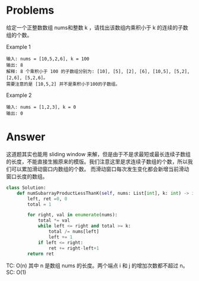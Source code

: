 # Problems
给定一个正整数数组 nums和整数 k ，请找出该数组内乘积小于 k 的连续的子数组的个数。

Example 1
```
输入: nums = [10,5,2,6], k = 100
输出: 8
解释: 8 个乘积小于 100 的子数组分别为: [10], [5], [2], [6], [10,5], [5,2], [2,6], [5,2,6]。
需要注意的是 [10,5,2] 并不是乘积小于100的子数组。
```

Example 2
```
输入: nums = [1,2,3], k = 0
输出: 0
```

# Answer
这道题其实也能用 sliding window 来解，但是由于不是求最短或最长连续子数组的长度，不能直接生搬原来的模版。我们注意这里是求连续子数组的个数，所以我们可以累加滑动窗口内数组的个数。
而滑动窗口每次发生变化都会新增当前滑动窗口长度的数组。
```python
class Solution:
    def numSubarrayProductLessThanK(self, nums: List[int], k: int) -> int:
        left, ret =0, 0
        total = 1

        for right, val in enumerate(nums):
            total *= val
            while left <= right and total >= k:
                total /= nums[left]
                left += 1
            if left <= right:
                ret += right-left+1
        return ret
```

TC: O(n) 其中 n 是数组 nums 的长度。两个端点 i 和 j 的增加次数都不超过 n。
SC: O(1)